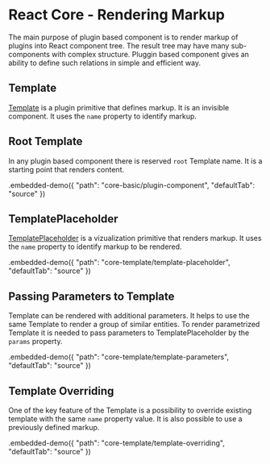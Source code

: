 # React Core - Rendering Markup

The main purpose of plugin based component is to render markup of plugins into React component tree. The result tree may have many sub-components with complex structure. Pluggin based component gives an ability to define such relations in simple and efficient way.

## Template

[Template](../reference/template.md) is a plugin primitive that defines markup. It is an invisible component. It uses the `name` property to identify markup.

## Root Template

In any plugin based component there is reserved `root` Template name. It is a starting point that renders content.

.embedded-demo({ "path": "core-basic/plugin-component", "defaultTab": "source" })

## TemplatePlaceholder

[TemplatePlaceholder](../reference/template-placeholder.md) is a vizualization primitive that renders markup. It uses the `name` property to identify markup to be rendered.

.embedded-demo({ "path": "core-template/template-placeholder", "defaultTab": "source" })

## Passing Parameters to Template

Template can be rendered with additional parameters. It helps to use the same Template to render a group of similar entities. To render parametrized Template it is needed to pass parameters to TemplatePlaceholder by the `params` property.

.embedded-demo({ "path": "core-template/template-parameters", "defaultTab": "source" })

## Template Overriding

One of the key feature of the Template is a possibility to override existing template with the same `name` property value. It is also possible to use a previously defined markup.

.embedded-demo({ "path": "core-template/template-overriding", "defaultTab": "source" })

